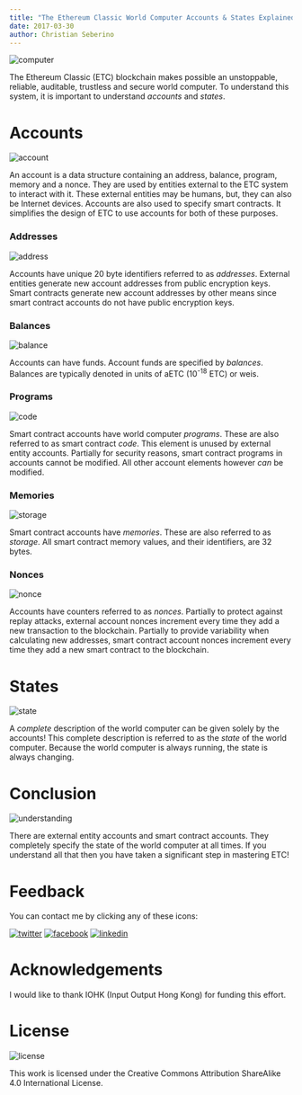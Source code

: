 ```yaml
---
title: "The Ethereum Classic World Computer Accounts & States Explained"
date: 2017-03-30
author: Christian Seberino
---
```


![computer](https://i.imgsafe.org/be9c74a342.jpg)

The Ethereum Classic (ETC) blockchain makes possible an unstoppable, reliable, auditable, trustless and secure world computer.  To understand this system, it is important to understand *accounts* and *states*.

# Accounts

![account](https://i.imgsafe.org/bf11b98df3.png)

An account is a data structure containing an address, balance, program, memory and a nonce.  They are used by entities external to the ETC system to interact with it.  These external entities may be humans, but, they can also be Internet devices.  Accounts are also used to specify smart contracts.  It simplifies the design of ETC to use accounts for both of these purposes.

### Addresses

![address](https://i.imgsafe.org/be7ac641c1.jpg)

Accounts have unique 20 byte identifiers referred to as *addresses*.  External entities generate new account addresses from public encryption keys.  Smart contracts generate new account addresses by other means since smart contract accounts do not have public encryption keys.

### Balances

![balance](https://i.imgsafe.org/be7de5aa92.png)

Accounts can have funds.  Account funds are specified by *balances*.  Balances are typically denoted in units of aETC (10<sup>-18</sup> ETC) or weis.

### Programs

![code](https://i.imgsafe.org/be7e476d63.jpg)

Smart contract accounts have world computer *programs*.  These are also referred to as smart contract *code*.  This element is unused by external entity accounts.  Partially for security reasons, smart contract programs in accounts cannot be modified.  All other account elements however *can* be modified.

### Memories

![storage](https://i.imgsafe.org/be7bef33e8.jpg)

Smart contract accounts have *memories*.  These are also referred to as *storage*.  All smart contract memory values, and their identifiers, are 32 bytes.

### Nonces

![nonce](https://i.imgsafe.org/be13f03b68.jpg)

Accounts have counters referred to as *nonces*.  Partially to protect against replay attacks, external account nonces increment every time they add a new transaction to the blockchain.  Partially to provide variability when calculating new addresses, smart contract account nonces increment every time they add a new smart contract to the blockchain.

# States

![state](https://i.imgsafe.org/c129534fb1.png)

A *complete* description of the world computer can be given solely by the accounts!  This complete description is referred to as the *state* of the world computer.  Because the world computer is always running, the state is always changing.

# Conclusion

![understanding](https://i.imgsafe.org/c193ccc60f.jpg)

There are external entity accounts and smart contract accounts.  They completely specify the state of the world computer at all times.  If you understand all that then you have taken a significant step in mastering ETC!

# Feedback

You can contact me by clicking any of these icons:

[![twitter](https://i.imgsafe.org/fcbc8685c1.png)](https://twitter.com/chris_seberino) [![facebook](https://i.imgsafe.org/fcbc627df9.png)](https://www.facebook.com/cseberino) [![linkedin](https://i.imgsafe.org/fcbcf09c9e.png)](https://www.linkedin.com/in/christian-seberino-776897110)

# Acknowledgements

I would like to thank IOHK (Input Output Hong Kong) for funding this effort.

# License

![license](https://i.creativecommons.org/l/by-sa/4.0/88x31.png)

This work is licensed under the Creative Commons Attribution ShareAlike 4.0 International License.
